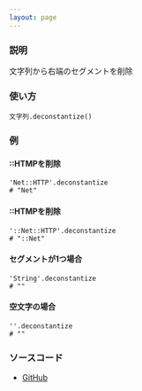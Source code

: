```yaml
---
layout: page
---
```

### 説明
文字列から右端のセグメントを削除

### 使い方
    文字列.deconstantize()

### 例
#### ::HTMPを削除
    'Net::HTTP'.deconstantize
    # "Net"

#### ::HTMPを削除
    '::Net::HTTP'.deconstantize
    # "::Net"

#### セグメントが1つ場合
    'String'.deconstantize
    # ""

#### 空文字の場合
    ''.deconstantize
    # ""

### ソースコード
* [GitHub](https://github.com/rails/rails/blob/f33d52c95217212cbacc8d5e44b5a8e3cdc6f5b3/activesupport/lib/active_support/core_ext/string/inflections.rb#L159)